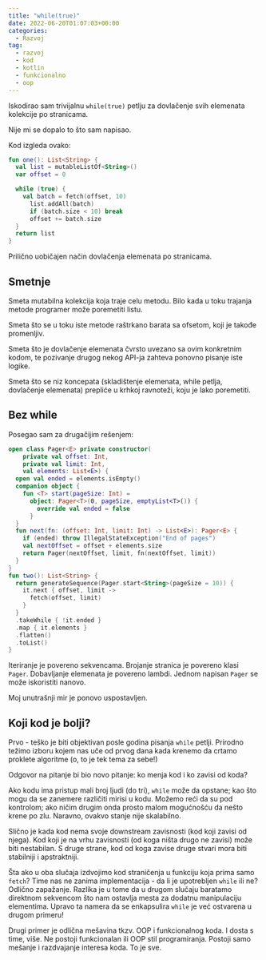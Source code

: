 ```yaml
---
title: "while(true)"
date: 2022-06-20T01:07:03+00:00
categories:
  - Razvoj
tag:
  - razvoj
  - kod
  - kotlin
  - funkcionalno
  - oop
---
```


Iskodirao sam trivijalnu `while(true)` petlju za dovlačenje svih elemenata kolekcije po stranicama.

Nije mi se dopalo to što sam napisao.

<!--more-->

Kod izgleda ovako:

```kt
fun one(): List<String> {
  val list = mutableListOf<String>()
  var offset = 0

  while (true) {
    val batch = fetch(offset, 10)
      list.addAll(batch)
      if (batch.size < 10) break
      offset += batch.size
  }
  return list
}
```

Prilično uobičajen način dovlačenja elemenata po stranicama.

## Smetnje

Smeta mutabilna kolekcija koja traje celu metodu. Bilo kada u toku trajanja metode programer može poremetiti listu.

Smeta što se u toku iste metode raštrkano barata sa ofsetom, koji je takođe promenljiv.

Smeta što je dovlačenje elemenata čvrsto uvezano sa ovim konkretnim kodom, te pozivanje drugog nekog API-ja zahteva ponovno pisanje iste logike.

Smeta što se niz koncepata (skladištenje elemenata, while petlja, dovlačenje elemenata) prepliće u krhkoj ravnoteži, koju je lako poremetiti.

## Bez while

Posegao sam za drugačijim rešenjem:

```kt
open class Pager<E> private constructor(
    private val offset: Int,
    private val limit: Int,
    val elements: List<E>) {
  open val ended = elements.isEmpty()
  companion object {
    fun <T> start(pageSize: Int) =
      object: Pager<T>(0, pageSize, emptyList<T>()) {
        override val ended = false
      }
  }
  fun next(fn: (offset: Int, limit: Int) -> List<E>): Pager<E> {
    if (ended) throw IllegalStateException("End of pages")
    val nextOffset = offset + elements.size
    return Pager(nextOffset, limit, fn(nextOffset, limit))
  }
}
fun two(): List<String> {
  return generateSequence(Pager.start<String>(pageSize = 10)) {
    it.next { offset, limit ->
      fetch(offset, limit)
    }
  }
  .takeWhile { !it.ended }
  .map { it.elements }
  .flatten()
  .toList()
}
```

Iteriranje je povereno sekvencama. Brojanje stranica je povereno klasi `Pager`. Dobavljanje elemenata je povereno lambdi. Jednom napisan `Pager` se može iskoristiti nanovo.

Moj unutrašnji mir je ponovo uspostavljen.

## Koji kod je bolji?

Prvo - teško je biti objektivan posle godina pisanja `while` petlji. Prirodno težimo izboru kojem nas uče od prvog dana kada krenemo da crtamo proklete algoritme (o, to je tek tema za sebe!)

Odgovor na pitanje bi bio novo pitanje: ko menja kod i ko zavisi od koda?

Ako kodu ima pristup mali broj ljudi (do tri), `while` može da opstane; kao što mogu da se zanemere različiti mirisi u kodu. Možemo reći da su pod kontrolom; ako ničim drugim onda prosto malom mogućnošću da nešto krene po zlu. Naravno, ovakvo stanje nije skalabilno.

Slično je kada kod nema svoje downstream zavisnosti (kod koji zavisi od njega). Kod koji je na vrhu zavisnosti (od koga ništa drugo ne zavisi) može biti nestabilan. S druge strane, kod od koga zavise druge stvari mora biti stabilniji i apstraktniji.

Šta ako u oba slučaja izdvojimo kod straničenja u funkciju koja prima samo `fetch`? Time nas ne zanima implementacija - da li je upotrebljen `while` ili ne? Odlično zapažanje. Razlika je u tome da u drugom slučaju baratamo direktnom sekvencom što nam ostavlja mesta za dodatnu manipulaciju elementima. Upravo ta namera da se enkapsulira `while` je već ostvarena u drugom primeru!

Drugi primer je odlična mešavina tkzv. OOP i funkcionalnog koda. I dosta s time, više. Ne postoji funkcionalan ili OOP stil programiranja. Postoji samo mešanje i razdvajanje interesa koda. To je sve.
